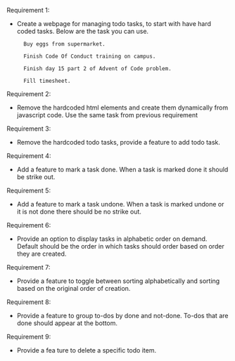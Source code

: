 Requirement 1:

- Create a webpage for managing todo tasks, to start with have hard coded tasks. Below are the task you can use.

        Buy eggs from supermarket.

        Finish Code Of Conduct training on campus.

        Finish day 15 part 2 of Advent of Code problem.

        Fill timesheet.

Requirement 2:

- Remove the hardcoded html elements and create them dynamically from javascript code. Use the same task from previous requirement

Requirement 3:

- Remove the hardcoded todo tasks, provide a feature to add todo task.

Requirement 4:

- Add a feature to mark a task done. When a task is marked done it should be strike out.

Requirement 5:

- Add a feature to mark a task undone. When a task is marked undone or it is not done there should be no strike out.

Requirement 6:

- Provide an option to display tasks in alphabetic order on demand. Default should be the order in which tasks should order based on order they are created.

Requirement 7:

- Provide a feature to toggle between sorting alphabetically and sorting based on the original order of creation.

Requirement 8:

- Provide a feature to group to-dos by done and not-done. To-dos that are done should appear at the bottom.

Requirement 9:

- Provide a fea ture to delete a specific todo item.

